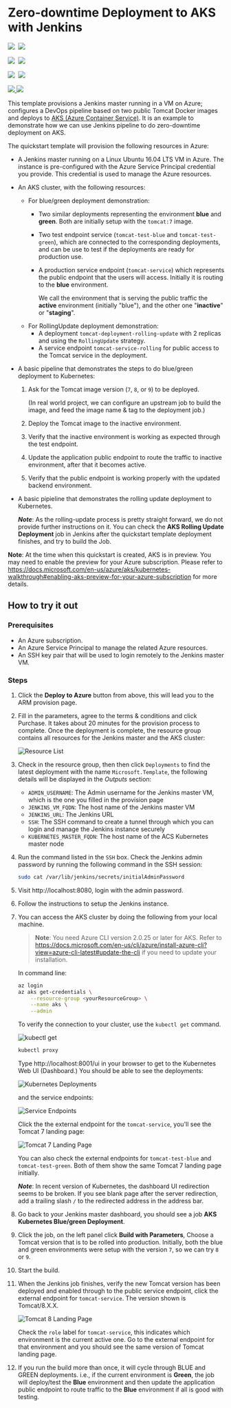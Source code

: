 # Zero-downtime Deployment to AKS with Jenkins

<IMG SRC="https://azbotstorage.blob.core.windows.net/badges/301-jenkins-aks-zero-downtime-deployment/PublicLastTestDate.svg" />&nbsp;
<IMG SRC="https://azbotstorage.blob.core.windows.net/badges/301-jenkins-aks-zero-downtime-deployment/PublicDeployment.svg" />&nbsp;

<IMG SRC="https://azbotstorage.blob.core.windows.net/badges/301-jenkins-aks-zero-downtime-deployment/FairfaxLastTestDate.svg" />&nbsp;
<IMG SRC="https://azbotstorage.blob.core.windows.net/badges/301-jenkins-aks-zero-downtime-deployment/FairfaxDeployment.svg" />&nbsp;

<IMG SRC="https://azbotstorage.blob.core.windows.net/badges/301-jenkins-aks-zero-downtime-deployment/BestPracticeResult.svg" />&nbsp;
<IMG SRC="https://azbotstorage.blob.core.windows.net/badges/301-jenkins-aks-zero-downtime-deployment/CredScanResult.svg" />&nbsp;

<a href="https://portal.azure.com/#create/Microsoft.Template/uri/https%3A%2F%2Fraw.githubusercontent.com%2FAzure%2Fazure-quickstart-templates%2Fmaster%2F301-jenkins-aks-zero-downtime-deployment%2Fazuredeploy.json" target="_blank">
    <img src="https://raw.githubusercontent.com/Azure/azure-quickstart-templates/master/1-CONTRIBUTION-GUIDE/images/deploytoazure.png"/>
</a>
<a href="http://armviz.io/#/?load=https%3A%2F%2Fraw.githubusercontent.com%2FAzure%2Fazure-quickstart-templates%2Fmaster%2F301-jenkins-aks-zero-downtime-deployment%2Fazuredeploy.json" target="_blank">
    <img src="https://raw.githubusercontent.com/Azure/azure-quickstart-templates/master/1-CONTRIBUTION-GUIDE/images/visualizebutton.png"/>
</a>

This template provisions a Jenkins master running in a VM on Azure; configures a DevOps pipeline based on
two public Tomcat Docker images and deploys to [AKS (Azure Container Service)](https://azure.microsoft.com/en-us/services/container-service/).
It is an example to demonstrate how we can use Jenkins pipeline to do zero-downtime deployment on AKS.

The quickstart template will provision the following resources in Azure:

* A Jenkins master running on a Linux Ubuntu 16.04 LTS VM in Azure. The instance is pre-configured with
   the Azure Service Principal credential you provide. This credential is used to manage the Azure resources.
* An AKS cluster, with the following resources:
   * For blue/green deployment demonstration:
      * Two similar deployments representing the environment **blue** and **green**. Both are initially setup with the 
         `tomcat:7` image.
      * Two test endpoint service (`tomcat-test-blue` and `tomcat-test-green`), which are connected to the corresponding
         deployments, and can be use to test if the deployments are ready for production use.
      * A production service endpoint (`tomcat-service`) which represents the public endpoint that the users will access.
         Initially it is routing to the **blue** environment.

         We call the environment that is serving the public traffic the **active** environment (initially "blue"), and
         the other one "**inactive**" or "**staging**".
   * For RollingUpdate deployment demonstration:
      * A deployment `tomcat-deployment-rolling-update` with 2 replicas and using the `RollingUpdate` strategy.
      * A service endpoint `tomcat-service-rolling` for public access to the Tomcat service in the deployment.
* A basic pipeline that demonstrates the steps to do blue/green deployment to Kubernetes:
   1. Ask for the Tomcat image version (`7`, `8`, or `9`) to be deployed.

      (In real world project, we can configure an upstream job to build the image, and feed the image name & tag to the
      deployment job.)

   1. Deploy the Tomcat image to the inactive environment.
   1. Verify that the inactive environment is working as expected through the test endpoint.
   1. Update the application public endpoint to route the traffic to inactive environment, after that it becomes active.
   1. Verify that the public endpoint is working properly with the updated backend environment.
* A basic pipieline that demonstrates the rolling update deployment to Kubernetes.

   ***Note***: As the rolling-update process is pretty straight forward, we do not provide further instructions on it.
   You can check the **AKS Rolling Update Deployment** job in Jenkins after the quickstart template deployment finishes,
   and try to build the Job.

**Note**: At the time when this quickstart is created, AKS is in preview. You may need to enable the preview
for your Azure subscription. Please refer to https://docs.microsoft.com/en-us/azure/aks/kubernetes-walkthrough#enabling-aks-preview-for-your-azure-subscription
for more details.

## How to try it out

### Prerequisites

* An Azure subscription.
* An Azure Service Principal to manage the related Azure resources.
* An SSH key pair that will be used to login remotely to the Jenkins master VM.

### Steps

1. Click the **Deploy to Azure** button from above, this will lead you to the ARM provision page.
1. Fill in the parameters, agree to the terms & conditions and click Purchase. It takes about 20 minutes
   for the provision process to complete. Once the deployment is complete, the resource group contains
   all resources for the Jenkins master and the AKS cluster:

   ![Resource List](images/resource-list.png)

1. Check in the resource group, then then click `Deployments` to find the latest deployment with the name
   `Microsoft.Template`, the following details will be displayed in the *Outputs* section:
   * `ADMIN_USERNAME`: The Admin username for the Jenkins master VM, which is the one you filled in the provision page
   * `JENKINS_VM_FQDN`: The host name of the Jenkins master VM
   * `JENKINS_URL`: The Jenkins URL
   * `SSH`: The SSH command to create a tunnel through which you can login and manage the Jenkins instance
      securely
   * `KUBERNETES_MASTER_FQDN`: The host name of the ACS Kubernetes master node
1. Run the command listed in the `SSH` box. Check the Jenkins admin password by running the following command
   in the SSH session:

   ```sh
   sudo cat /var/lib/jenkins/secrets/initialAdminPassword
   ```

1. Visit http://localhost:8080, login with the admin password.
1. Follow the instructions to setup the Jenkins instance.
1. You can access the AKS cluster by doing the following from your local machine.

   > **Note**: 	You need Azure CLI version 2.0.25 or later for AKS.
   > Refer to https://docs.microsoft.com/en-us/cli/azure/install-azure-cli?view=azure-cli-latest#update-the-cli 
   > if you need to update your installation.

   In command line:

   ```sh
   az login
   az aks get-credentials \
       --resource-group <yourResourceGroup> \
       --name aks \
       --admin
   ```

   To verify the connection to your cluster, use the `kubectl get` command.

   ![kubectl get](images/kubectl-get.png)

   ```sh
   kubectl proxy
   ```

   Type http://localhost:8001/ui in your browser to get to the Kubernetes Web UI (Dashboard.) You should be able
   to see the deployments:

   ![Kubernetes Deployments](images/kubernetes-deployments.png)

   and the service endpoints:

   ![Service Endpoints](images/k8s-tomcat-service.png)

   Click the the external endpoint for the `tomcat-service`, you'll see the Tomcat 7 landing page:

   ![Tomcat 7 Landing Page](images/tomcat-7.png)

   You can also check the external endpoints for `tomcat-test-blue` and `tomcat-test-green`. Both of them show
   the same Tomcat 7 landing page initially.

   ***Note***: In recent version of Kubernetes, the dashboard UI redirection seems to be broken. If you see
   blank page after the server redirection, add a trailing slash `/` to the redirected address in the
   address bar.

1. Go back to your Jenkins master dashboard, you should see a job **AKS Kubernetes Blue/green Deployment**.
1. Click the job, on the left panel click **Build with Parameters**, Choose a Tomcat version that is to be rolled
   into production. Initially, both the blue and green environments were setup with the version `7`,
   so we can try `8` or `9`.
1. Start the build.
1. When the Jenkins job finishes, verify the new Tomcat version has been deployed and enabled through to the public
   service endpoint, click the external endpoint for `tomcat-service`. The version shown is Tomcat/8.X.X.

   ![Tomcat 8 Landing Page](images/tomcat-8.png)

   Check the `role` label for `tomcat-service`, this indicates which environment is the current active one. 
   Go to the external endpoint for that environment and you should see the same version of Tomcat landing page.

1. If you run the build more than once, it will cycle through BLUE and GREEN deployments. i.e., if the current
   environment is **Green**, the job will deploy/test the **Blue** environment and then update the application
   public endpoint to route traffic to the **Blue** environment if all is good with testing.
